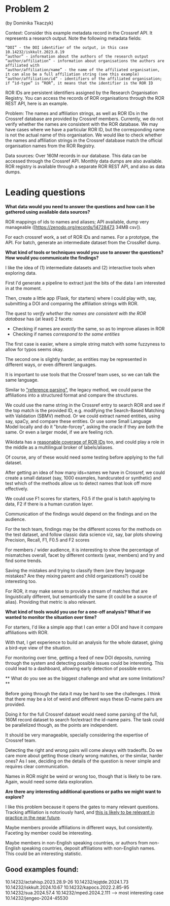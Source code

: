 # Problem 2
 (by Dominika Tkaczyk)

Context: Consider this example metadata record in the Crossref API. It represents a research output. Note the following metadata fields:

    “DOI” - the DOI identifier of the output, in this case 10.14232/iskkult.2023.8.19
    “author” - information about the authors of the research output
    “author/affiliation” - information about organisations the authors are affiliated with
    “author/affiliation/name” - the name of the affiliated organisation, it can also be a full affiliation string (see this example)
    “author/affiliation/id” - identifiers of the affiliated organisation; if “id-type” is “ROR”, it means that the identifier is the ROR ID

ROR IDs are persistent identifiers assigned by the Research Organisation Registry. You can access the records of ROR organisations through the ROR REST API, here is an example.

Problem: The names and affiliation strings, as well as ROR IDs in the Crossref database are provided by Crossref members. Currently, we do not verify whether the names are consistent with the ROR database. We may have cases where we have a particular ROR ID, but the corresponding name is not the actual name of this organisation. We would like to check whether the names and affiliation strings in the Crossref database match the official organisation names from the ROR Registry.

Data sources: Over 160M records in our database. This data can be accessed through the Crossref API. Monthly data dumps are also available. ROR registry is available through a separate ROR REST API, and also as data dumps.

# Leading questions 

**What data would you need to answer the questions and how can it be gathered using available data sources?**

ROR mappings of ids to names and aliases; API available, dump very manageable ([https://zenodo.org/records/14728473 34MB csv]).

For each crossref work, a set of ROR IDs and names. For a prototype, the API. For batch, generate an intermediate dataset from the CrossRef dump. 

**What kind of tools or techniques would you use to answer the questions? How would you communicate the findings?**

I like the idea of (1) intermediate datasets and (2) interactive tools when exploring data. 

First I'd generate a pipeline to extract just the bits of the data I am interested in at the moment. 

Then, create a little app (Flask, for starters) where I could play with, say, submitting a DOI and comparing the affiliation strings with ROR. 

The quest to  *verify whether the names are consistent with the ROR database* has (at least) 2 facets: 

* Checking if names are _exactly_ the same, so as to improve aliases in ROR
* Checking if names _correspond to the same entities_

The first case is easier, where a simple string match with some fuzzyness to allow for typos seems okay. 

The second one is slightly harder, as entities may be represented in different ways, or even different languages. 

It is important to use tools that the Crossref team uses, so we can talk the same language.

Similar to ["reference parsing"](https://www.crossref.org/blog/reference-matching-for-real-this-time/), the legacy method, we could parse the affiliations into a structured format and compare the structures. 

We could use the name string in the Crossref entry to search ROR and see if the top match is the provided ID, e.g. modifying the Search-Based Matching with Validation (SBMV) method. Or we could extract named entities, using say, spaCy, and compare these entities.  Or use some Small Language Model locally and do it "brute-forcey", asking the oracle if they are both the same. Or even a larger model, if we are feeling rich. 

Wikidata has a [reasonable coverage of ROR IDs](https://www.wikidata.org/wiki/Property:P6782) too, and could play a role in the middle as a multilingual broker of labels/aliases. 

Of course, any of these would need some testing before applying to the full dataset. 

After getting an idea of how many ids+names we have in Crossref, we could create a small dataset (say, 1000 examples, handcurated or synthetic) and test which of the methods allow us to detect names that look off more effectively. 

We could use F1 scores for starters, F0.5  if the goal is batch applying to data, F2 if there is a human curation layer. 


Communication of the findings would depend on the findings and on the audience. 

For the tech team, findings may be the different scores for the methods on the test dataset, and follow classic data science viz, say, bar plots showing Precision, Recall, F1, F0.5 and F2 scores

For members / wider audience, it is interesting to show the percentage of mismatches overall, facet by different contexts (year, members) and try and find some trends. 

Saving the mistakes and trying to classify them (are they language mistakes? Are they mixing parent and child organizations?) could be interesting too. 

For ROR, it may make sense to provide a stream of matches that are linguistically different, but semantically the same (it could be a source of alias). Providing that metric is also relevant. 

**What kind of tools would you use for a one-off analysis? What if we wanted to monitor the situation over time?**

For starters, I'd like a simple app that I can enter a DOI and have it compare affiliations with ROR. 

With that, I get experience to build an analysis for the whole dataset, giving a bird-eye view of the situation. 

For monitoring over time, getting a feed of new DOI deposits, running through the system and detecting possible issues could be interesting. This could lead to a dashboard, allowing early detection of possible errors.  


** What do you see as the biggest challenge and what are some limitations?**
   
Before going through the data it may be hard to see the challenges. I think that there may be a lot of weird and different ways these ID-name pairs are provided. 

Doing it for the full Crossref dataset would need some parsing of the full, 160M record dataset to search for/extract the id-name pairs. The task could be parallelized though, as the points are independent. 

It should be very manageable, specially considering the expertise of Crossref team. 

Detecting the right and wrong pairs will come always with tradeoffs. Do we care more about getting those clearly wrong matches, or the similar, harder ones? As I see, deciding on the details of the question is never simple and requires clear communication. 

Names in ROR might be weird or wrong too, though that is likely to be rare. Again, would need some data exploration. 
 
   
**Are there any interesting additional questions or paths we might want to explore?**


I like this problem because it opens the gates to many relevant questions. Tracking affiliation is notoriously hard, and [this is likely to be relevant in practice in the near future](https://ror.org/blog/2025-01-09-metadata-matching-beyond-correctness/). 

Maybe members provide affiliations in different ways, but consistently. Faceting by member could be interesting. 

Maybe members in non-English speaking countries, or authors from non-English speaking countries, deposit affiliations with non-English names. This could be an interesting statistic.




## Good examples found: 

10.14232/actahisp.2023.28.9-26
10.14232/ejqtde.2024.1.73
10.14232/iskkult.2024.10.67
10.14232/kapocs.2022.2.85-95
10.14232/sua.2024.57.4
10.14232/mped.2024.2.111 --> most interesting case
10.14232/jengeo-2024-45530